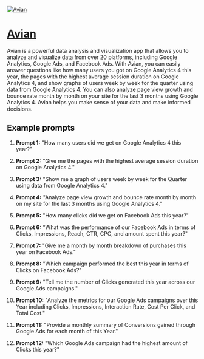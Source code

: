 [![Avian](https://files.oaiusercontent.com/file-5jPXamobPa53Zb05o1NMOEGc?se=2123-10-15T15%3A25%3A08Z&sp=r&sv=2021-08-06&sr=b&rscc=max-age%3D31536000%2C%20immutable&rscd=attachment%3B%20filename%3Dlogomark.png&sig=m5viK8xPMmCtiFDC6M7BDhLQ8JUPd3buLHy5aLesBb8%3D)](https://chat.openai.com/g/g-zMRWQxwDU-avian)

# [Avian](https://chat.openai.com/g/g-zMRWQxwDU-avian)

Avian is a powerful data analysis and visualization app that allows you to analyze and visualize data from over 20 platforms, including Google Analytics, Google Ads, and Facebook Ads. With Avian, you can easily answer questions like how many users you got on Google Analytics 4 this year, the pages with the highest average session duration on Google Analytics 4, and show graphs of users week by week for the quarter using data from Google Analytics 4. You can also analyze page view growth and bounce rate month by month on your site for the last 3 months using Google Analytics 4. Avian helps you make sense of your data and make informed decisions.

## Example prompts

1. **Prompt 1:** "How many users did we get on Google Analytics 4 this year?"

2. **Prompt 2:** "Give me the pages with the highest average session duration on Google Analytics 4."

3. **Prompt 3:** "Show me a graph of users week by week for the Quarter using data from Google Analytics 4."

4. **Prompt 4:** "Analyze page view growth and bounce rate month by month on my site for the last 3 months using Google Analytics 4."

5. **Prompt 5:** "How many clicks did we get on Facebook Ads this year?"

6. **Prompt 6:** "What was the performance of our Facebook Ads in terms of Clicks, Impressions, Reach, CTR, CPC, and amount spent this year?"

7. **Prompt 7:** "Give me a month by month breakdown of purchases this year on Facebook Ads."

8. **Prompt 8:** "Which campaign performed the best this year in terms of Clicks on Facebook Ads?"

9. **Prompt 9:** "Tell me the number of Clicks generated this year across our Google Ads campaigns."

10. **Prompt 10:** "Analyze the metrics for our Google Ads campaigns over this Year including Clicks, Impressions, Interaction Rate, Cost Per Click, and Total Cost."

11. **Prompt 11:** "Provide a monthly summary of Conversions gained through Google Ads for each month of this Year."

12. **Prompt 12:** "Which Google Ads campaign had the highest amount of Clicks this year?"